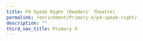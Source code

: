 ```yaml
---
title: P4 Speak Right (Readers' Theatre)
permalink: /enrichment/Primary-4/p4-speak-right/
description: ""
third_nav_title: Primary 4
---
```


